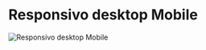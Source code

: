 # Responsivo desktop Mobile

<img src="https://i.pinimg.com/736x/5c/87/73/5c877305897cc5f45b1edfe6b866d961.jpg" alt="Responsivo desktop Mobile">
